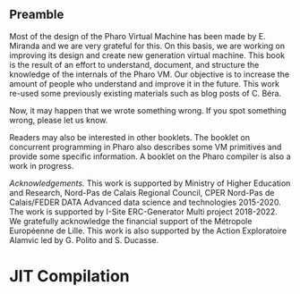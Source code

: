 ## Preamble


Most of the design of the Pharo Virtual Machine has been made by E. Miranda and we are very grateful for this.
On this basis, we are working on improving its design and create new generation virtual machine. 
This book is the result of an effort to understand, document, and structure the knowledge of the internals of the Pharo VM.
Our objective is to increase the amount of people who understand and improve it in the future.
This work re-used some previously existing materials such as blog posts of C. Béra.

Now, it may happen that we wrote something wrong. If you spot something wrong, please let us know.

Readers may also be interested in other booklets.
The booklet on concurrent programming in Pharo also describes some VM primitives and provide some specific information.
A booklet on the Pharo compiler is also a work in progress.

_Acknowledgements._ This work is supported by Ministry of Higher Education and Research, Nord-Pas de Calais Regional Council, CPER Nord-Pas de Calais/FEDER DATA Advanced data science and technologies 2015-2020.
The work is supported by I-Site ERC-Generator Multi project 2018-2022. We gratefully acknowledge the financial support of the Métropole Européenne de Lille.
This work is also supported by the Action Exploratoire Alamvic led by G. Polito and S. Ducasse.

<!inputFile|path=Part0-Preamble/0-RuntimeSystemOverview/runtime.md!>

# JIT Compilation

<!inputFile|path=Part2-JIT/1-CogitOverview/chapter.md!>
<!inputFile|path=Part2-JIT/2-CodeLayout/CodeLayout.md!>
<!inputFile|path=Part2-JIT/3-Trampolines/chapter.md!>
<!inputFile|path=Part2-JIT/4-PICs/chapter.md!>
<!inputFile|path=Part2-JIT/5-AbstractInterpretation/chapter.md!>
<!inputFile|path=Part2-JIT/5-CodeCache/chapter.md!>

<!inputFile|path=Part4-Tutorials/HandonsStatic/handonsstatic.md!>